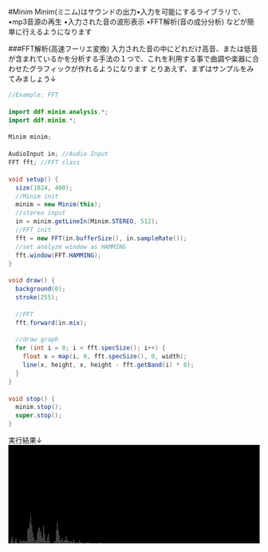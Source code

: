 #Minim
Minim(ミニム)はサウンドの出力•入力を可能にするライブラリで、
•mp3音源の再生
•入力された音の波形表示
•FFT解析(音の成分分析)
などが簡単に行えるようになります

###FFT解析(高速フーリエ変換)
入力された音の中にどれだけ高音、または低音が含まれているかを分析する手法の１つで、これを利用する事で曲調や楽器に合わせたグラフィックが作れるようになります
とりあえず、まずはサンプルをみてみましょう↓

```java
//Example: FFT

import ddf.minim.analysis.*;
import ddf.minim.*;

Minim minim;

AudioInput in; //Audio Input
FFT fft; //FFT class

void setup() {
  size(1024, 400);
  //Minim init
  minim = new Minim(this);
  //stereo input
  in = minim.getLineIn(Minim.STEREO, 512);
  //FFT init
  fft = new FFT(in.bufferSize(), in.sampleRate());
  //set analyze window as HAMMING
  fft.window(FFT.HAMMING);
}

void draw() {
  background(0);
  stroke(255);

  //FFT
  fft.forward(in.mix);

  //draw graph
  for (int i = 0; i < fft.specSize(); i++) {
    float x = map(i, 0, fft.specSize(), 0, width);
    line(x, height, x, height - fft.getBand(i) * 8);
  }
}

void stop() {
  minim.stop();
  super.stop();
}
```
実行結果↓
![](/assets/fft_run.png)


